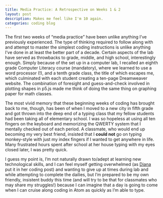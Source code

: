 ```yaml
---
title: Media Practice: A Retrospective on Weeks 1 & 2
layout: post
description: Makes me feel like I'm 10 again.
categories: coding blog
---
```

The first two weeks of “media practice” have been unlike anything I’ve previously experienced. The type of thinking required to follow along with and attempt to master the simplest coding instructions is unlike anything I’ve done in at least the better part of a decade. Certain aspects of the lab have served as throwbacks to grade, middle, and high school, interestingly enough. Simply because of the set up in a computer lab, I recalled an eighth grade Computer Literacy course (mandatory), where we learned to use a word processor (!), and a tenth grade class, the title of which escapes me, which culminated with each student creating a ten-page Dreamweaver website. The combination of foresight and guess-and-check involved in plotting shapes in p5.js made me think of doing the same thing on graphing paper for math classes.

The most vivid memory that these beginning weeks of coding has brought back to me, though, has been of when I moved to a new city in fifth grade and got thrown into the deep end of a typing class that my fellow students had been taking all of elementary school. I was so hopeless at using all ten fingers on the keyboard and memorizing the QWERTY system that I mentally checked out of each period. A classmate, who would end up becoming my very best friend, insisted that I **could not** go on typing monkey-style with just my index fingers if I wanted to get anywhere in life. Many frustrated hours spent after school at her house typing with my eyes closed later, I was pretty quick.

I guess my point is, I’m not naturally drawn to/adept at learning new technological skills, and I can feel myself getting overwhelmed (as [Diana](http://dianarosenberger.github.io/blog/2016-01-27/week2-2ndpost.html) put it in her coding post) and wanting to give up at times during lab and while attempting to complete the dailies, but I’m prepared to be my own friendly, insistent buddy this time (and will try to be that for classmates who may share my struggles!) because I can imagine that a day is going to come when I can cruise along coding in Atom as quickly as I’m able to type.
